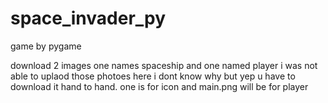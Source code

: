 # space_invader_py
game by pygame 


download 2 images one names spaceship and one named player
i was not able to uplaod those photoes here i dont know why but yep u have to download it hand to hand.
one is for icon and main.png will be for player

